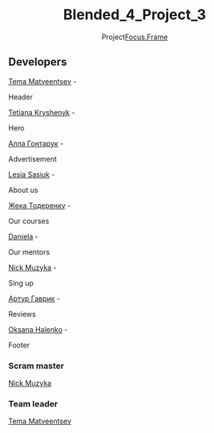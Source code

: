<h1 align="center">Blended_4_Project_3</h1>
<p align="center">Project<a href="https://www.figma.com/file/svYOWHs6LAsoqMyYuTke8q/FocusFrame-2.0?type=design&node-id=0-1&mode=design&t=KgkgnwTmWmUmRpGu-0">Focus.Frame</a></p>
<h2>Developers</h2>

<a href="https://github.com/t-matveentsev" target="_blank">Tema
Matveentsev</a>&nbsp;-&nbsp;<p>Header</p>

<a href="https://github.com/TaniaFed" target="_blank">Tetiana Kryshenyk</a> -

<p>Hero</p> <a href="https://github.com/Alla186" target="_blank">Алла
Гонтарук</a> - <p>Advertisement</p>

<a href="https://github.com/Cassel444" target="_blank">Lesia Sasiuk</a> -

<p>About us</p>

<a href="https://github.com/AgentGarrus" target="_blank">Жека Тодеренку</a> -

<p>Our courses</p>

<a href="https://github.com/DanielaChud" target="_blank">Daniela</a> - <p>Our
mentors</p>

<a href="https://github.com/muzykanick" target="_blank">Nick Muzyka</a> -

<p>Sing up</p>
<a href="https://github.com/gallesSs" target="_blank">Артур
Гаврик</a> - <p>Reviews</p>

<a href="https://github.com/OksanaHalenko" target="_blank">Oksana Halenko</a> -

<p>Footer</p>

<h3>Scram master</h3>
<a href="https://github.com/muzykanick" target="_blank">Nick Muzyka</a>
<h3>Team leader</h3>
<a href="https://github.com/t-matveentsev" target="_blank">Tema Matveentsev</a>
